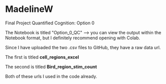 # MadelineW

Final Project Quantified Cognition: Option 0

The Notebook is titled "Option_0_QC" --> you can view the output within the Notebook format, but I 
definitely recommend opening with Colab.

Since I have uploaded the two .csv files to GitHub, they have a raw data url.

The first is titled **cell_regions_excel**

The second is titled **Bird_region_stim_count**

Both of these urls I used in the code already.
